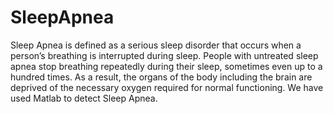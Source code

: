 # SleepApnea

Sleep Apnea is defined as a serious sleep disorder that occurs when a person’s breathing is interrupted during sleep.
People with untreated sleep apnea stop breathing repeatedly during their sleep, sometimes even up to a hundred times. 
As a result, the organs of the body including the brain are deprived of the necessary oxygen required for normal functioning.
We have used Matlab to detect Sleep Apnea. 

